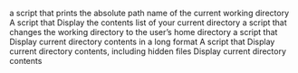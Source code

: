 a script that prints the absolute path name of the current working directory
A script that Display the contents list of your current directory
a script that changes the working directory to the user’s home directory
a script that Display current directory contents in a long format
A script that Display current directory contents, including hidden files
Display current directory contents

